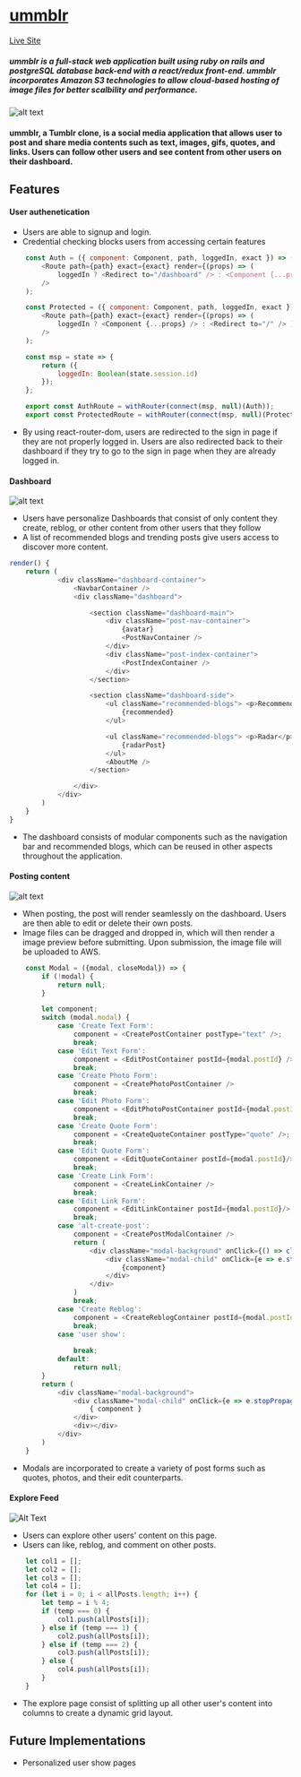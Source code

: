 # [ummblr](http://ummblr.herokuapp.com "ummblr")

[Live Site](http://ummblr.herokuapp.com "ummblr")

##### ummblr is a full-stack web application built using ruby on rails and postgreSQL database back-end with a react/redux front-end. ummblr incorporates Amazon S3 technologies to allow cloud-based hosting of image files for better scalbility and performance.

![alt text](https://ummblr-dev.s3.amazonaws.com/ummblr.png "splash page")

#### ummblr, a Tumblr clone, is a social media application that allows user to post and share media contents such as text, images, gifs, quotes, and links. Users can follow other users and see content from other users on their dashboard.

## Features 

#### User authenetication
- Users are able to signup and login.
- Credential checking blocks users from accessing certain features
```javascript
    const Auth = ({ component: Component, path, loggedIn, exact }) => (
        <Route path={path} exact={exact} render={(props) => (
            loggedIn ? <Redirect to="/dashboard" /> : <Component {...props} /> )}
        />
    );

    const Protected = ({ component: Component, path, loggedIn, exact }) => (
        <Route path={path} exact={exact} render={(props) => (
            loggedIn ? <Component {...props} /> : <Redirect to="/" /> )}
        />
    );

    const msp = state => {
        return ({
            loggedIn: Boolean(state.session.id)
        });
    };

    export const AuthRoute = withRouter(connect(msp, null)(Auth));
    export const ProtectedRoute = withRouter(connect(msp, null)(Protected));
```
- By using react-router-dom, users are redirected to the sign in page if they are not properly logged in. Users are also redirected back to their dashboard if they try to go to the sign in page when they are already logged in.

#### Dashboard
![alt text](https://ummblr-dev.s3.amazonaws.com/ummblr-dash.png "dashboard")
- Users have personalize Dashboards that consist of only content they create, reblog, or other content from other users that they follow
- A list of recommended blogs and trending posts give users access to discover more content.
```javascript
render() {
    return (
            <div className="dashboard-container">
                <NavbarContainer />
                <div className="dashboard">

                    <section className="dashboard-main">
                        <div className="post-nav-container">
                            {avatar}
                            <PostNavContainer />
                        </div>
                        <div className="post-index-container">
                            <PostIndexContainer />
                        </div>
                    </section>

                    <section className="dashboard-side">
                        <ul className="recommended-blogs"> <p>Recommended Blogs</p>
                            {recommended}
                        </ul>

                        <ul className="recommended-blogs"> <p>Radar</p>
                            {radarPost}
                        </ul>
                        <AboutMe />
                    </section>

                </div>
            </div>
        )
    }
}
```
- The dashboard consists of modular components such as the navigation bar and recommended blogs, which can be reused in other aspects throughout the application.

#### Posting content 
![alt text](https://ummblr-dev.s3.amazonaws.com/2019-06-07+at+10.37+AM.png "text post")
- When posting, the post will render seamlessly on the dashboard. Users are then able to edit or delete their own posts.
- Image files can be dragged and dropped in, which will then render a image preview before submitting. Upon submission, the image file will be uploaded to AWS.
```javascript
    const Modal = ({modal, closeModal}) => {
        if (!modal) {
            return null;
        }

        let component;
        switch (modal.modal) {
            case 'Create Text Form':
                component = <CreatePostContainer postType="text" />;
                break;
            case 'Edit Text Form':
                component = <EditPostContainer postId={modal.postId} />;
                break;
            case 'Create Photo Form':
                component = <CreatePhotoPostContainer />
                break;
            case 'Edit Photo Form':
                component = <EditPhotoPostContainer postId={modal.postId} />
                break;
            case 'Create Quote Form':
                component = <CreateQuoteContainer postType="quote" />;
                break;
            case 'Edit Quote Form':
                component = <EditQuoteContainer postId={modal.postId}/>;
                break;
            case 'Create Link Form':
                component = <CreateLinkContainer />
                break;
            case 'Edit Link Form':
                component = <EditLinkContainer postId={modal.postId}/>;
                break;
            case 'alt-create-post':
                component = <CreatePostModalContainer />
                return (
                    <div className="modal-background" onClick={() => closeModal()}>
                        <div className="modal-child" onClick={e => e.stopPropagation()}>
                            {component}
                        </div>
                    </div>
                )
                break;
            case 'Create Reblog':
                component = <CreateReblogContainer postId={modal.postId} />
                break;
            case 'user show':
                
                break;
            default:
                return null;
        }
        return (
            <div className="modal-background">
                <div className="modal-child" onClick={e => e.stopPropagation()}>
                    { component }
                </div>
                <div></div>
            </div>
        )
    }
```
- Modals are incorporated to create a variety of post forms such as quotes, photos, and their edit counterparts.

#### Explore Feed
![Alt Text](https://ummblr-dev.s3.amazonaws.com/ummblr-explore2.png "explore")
- Users can explore other users' content on this page.
- Users can like, reblog, and comment on other posts.
```javascript
    let col1 = [];
    let col2 = [];
    let col3 = [];
    let col4 = [];
    for (let i = 0; i < allPosts.length; i++) {
        let temp = i % 4;
        if (temp === 0) {
            col1.push(allPosts[i]);
        } else if (temp === 1) {
            col2.push(allPosts[i]);
        } else if (temp === 2) {
            col3.push(allPosts[i]);
        } else {
            col4.push(allPosts[i]);
        }
    }
```
- The explore page consist of splitting up all other user's content into columns to create a dynamic grid layout.

## Future Implementations
- Personalized user show pages
